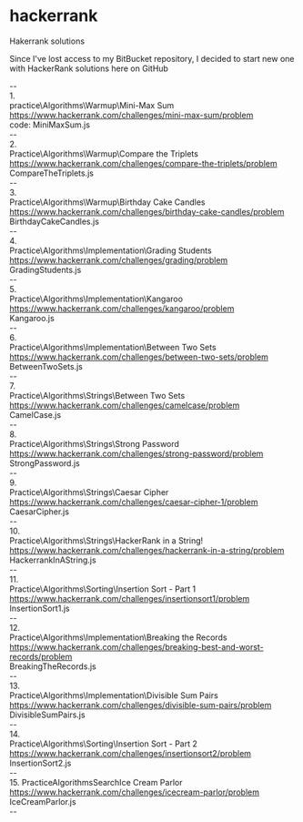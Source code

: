 # hackerrank
Hakerrank solutions


Since I've lost access to my BitBucket repository, I decided to start new one with HackerRank solutions here on GitHub

--<br/>
1.<br/>
practice\Algorithms\Warmup\Mini-Max Sum<br/>
https://www.hackerrank.com/challenges/mini-max-sum/problem<br/>
code: MiniMaxSum.js<br/>
--<br/>
2.<br/>
Practice\Algorithms\Warmup\Compare the Triplets<br/>
https://www.hackerrank.com/challenges/compare-the-triplets/problem<br/>
CompareTheTriplets.js<br/>
--<br/>
3.<br/>
Practice\Algorithms\Warmup\Birthday Cake Candles<br/>
https://www.hackerrank.com/challenges/birthday-cake-candles/problem<br/>
BirthdayCakeCandles.js<br/>
--<br/>
4.<br/>
Practice\Algorithms\Implementation\Grading Students<br/>
https://www.hackerrank.com/challenges/grading/problem<br/>
GradingStudents.js<br/>
--<br/>
5.<br/>
Practice\Algorithms\Implementation\Kangaroo<br/>
https://www.hackerrank.com/challenges/kangaroo/problem<br/>
Kangaroo.js<br/>
--<br/>
6.<br/>
Practice\Algorithms\Implementation\Between Two Sets<br/>
https://www.hackerrank.com/challenges/between-two-sets/problem<br/>
BetweenTwoSets.js<br/>
--<br/>
7.<br/>
Practice\Algorithms\Strings\Between Two Sets<br/>
https://www.hackerrank.com/challenges/camelcase/problem<br/>
CamelCase.js<br/>
--<br/>
8.<br/>
Practice\Algorithms\Strings\Strong Password<br/>
https://www.hackerrank.com/challenges/strong-password/problem<br/>
StrongPassword.js<br/>
--<br/>
9.<br/>
Practice\Algorithms\Strings\Caesar Cipher<br/>
https://www.hackerrank.com/challenges/caesar-cipher-1/problem<br/>
CaesarCipher.js<br/>
--<br/>
10.<br/>
Practice\Algorithms\Strings\HackerRank in a String!<br/>
https://www.hackerrank.com/challenges/hackerrank-in-a-string/problem<br/>
HackerrankInAString.js<br/>
--<br/>
11.<br/>
Practice\Algorithms\Sorting\Insertion Sort - Part 1<br/>
https://www.hackerrank.com/challenges/insertionsort1/problem<br/>
InsertionSort1.js<br/>
--<br/>
12.<br/>
Practice\Algorithms\Implementation\Breaking the Records<br/>
https://www.hackerrank.com/challenges/breaking-best-and-worst-records/problem<br/>
BreakingTheRecords.js<br/>
--<br/>
13.<br/>
Practice\Algorithms\Implementation\Divisible Sum Pairs<br/>
https://www.hackerrank.com/challenges/divisible-sum-pairs/problem<br/>
DivisibleSumPairs.js<br/>
--<br/>
14.<br/>
Practice\Algorithms\Sorting\Insertion Sort - Part 2<br/>
https://www.hackerrank.com/challenges/insertionsort2/problem<br/>
InsertionSort2.js<br/>
--<br/>
15.
PracticeAlgorithmsSearchIce Cream Parlor<br/>
https://www.hackerrank.com/challenges/icecream-parlor/problem<br/>
IceCreamParlor.js<br/>
--<br/>
